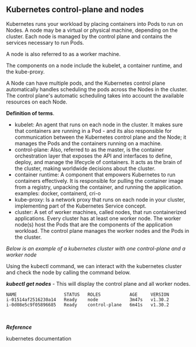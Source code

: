 ## Kubernetes control-plane and nodes

Kubernetes runs your workload by placing containers into Pods to run on Nodes. A node may be a virtual or physical machine, depending on the cluster. Each node is managed by the control plane and contains the services necessary to run Pods.

A node is also referred to as a worker machine.

The components on a node include the kubelet, a container runtime, and the kube-proxy.

A Node can have multiple pods, and the Kubernetes control plane automatically handles scheduling the pods across the Nodes in the cluster. The control plane's automatic scheduling takes into account the available resources on each Node.

**Definition of terms**.

- kubelet: An agent that runs on each node in the cluster. It makes sure that containers are running in a Pod - and its also responsible for communication between the Kubernetes control plane and the Node; it manages the Pods and the containers running on a machine.
- control-plane: Also, referred to as the master, is the container orchestration layer that exposes the API and interfaces to define, deploy, and manage the lifecycle of containers. It acts as the brain of the cluster, making worldwide decisions about the cluster.
- container runtime: A component that empowers Kubernetes to run containers effectively. It is responsible for pulling the container image from a registry, unpacking the container, and running the application. examples: docker, containerd, cri-o
- kube-proxy: Is a network proxy that runs on each node in your cluster, implementing part of the Kubernetes Service concept.
- cluster: A set of worker machines, called nodes, that run containerized applications. Every cluster has at least one worker node. The worker node(s) host the Pods that are the components of the application workload. The control plane manages the worker nodes and the Pods in the cluster.

_Below is an example of a kubernetes cluster with one control-plane and a worker node_

Using the kubectl command, we can interact with the kubernetes cluster and check the node by calling the command below.

**_kubectl get nodes_** - This will display the control plane and all worker nodes.

```
NAME                  STATUS   ROLES           AGE     VERSION
i-01514af2516230a14   Ready    node            3m47s   v1.30.2
i-0d08e5c9f05896685   Ready    control-plane   6m41s   v1.30.2
```

<br>

**_Reference_**

kubernetes documentation
